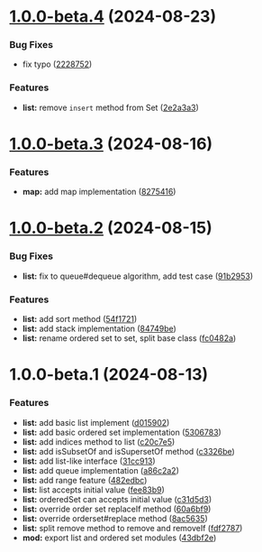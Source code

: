 # [1.0.0-beta.4](https://github.com/TomokiMiyauci/infra/compare/1.0.0-beta.3...1.0.0-beta.4) (2024-08-23)


### Bug Fixes

* fix typo ([2228752](https://github.com/TomokiMiyauci/infra/commit/2228752e5ebfcdde7902dd6791a76deeb0305a27))


### Features

* **list:** remove `insert` method from Set ([2e2a3a3](https://github.com/TomokiMiyauci/infra/commit/2e2a3a337a227b58a93fb11f054f3910f37fd756))

# [1.0.0-beta.3](https://github.com/TomokiMiyauci/infra/compare/1.0.0-beta.2...1.0.0-beta.3) (2024-08-16)


### Features

* **map:** add map implementation ([8275416](https://github.com/TomokiMiyauci/infra/commit/8275416f52376cc0c6c66904bfa8c13e5fc6cb38))

# [1.0.0-beta.2](https://github.com/TomokiMiyauci/infra/compare/1.0.0-beta.1...1.0.0-beta.2) (2024-08-15)


### Bug Fixes

* **list:** fix to queue#dequeue algorithm, add test case ([91b2953](https://github.com/TomokiMiyauci/infra/commit/91b29533d6f001d5b24b5f21e3ca0207ed920c17))


### Features

* **list:** add sort method ([54f1721](https://github.com/TomokiMiyauci/infra/commit/54f17219bd69ab1917d24d5e6d569a6c3b77b4dc))
* **list:** add stack implementation ([84749be](https://github.com/TomokiMiyauci/infra/commit/84749bea2f6225060a9e69b24c66ff31bcc243be))
* **list:** rename ordered set to set, split base class ([fc0482a](https://github.com/TomokiMiyauci/infra/commit/fc0482a2f4cb2927645a03adb26310ddbf0ecc0b))

# 1.0.0-beta.1 (2024-08-13)


### Features

* **list:** add basic list implement ([d015902](https://github.com/TomokiMiyauci/infra/commit/d01590266077f64ac4e5dc1369577dbdbf16099a))
* **list:** add basic ordered set implementation ([5306783](https://github.com/TomokiMiyauci/infra/commit/5306783582965c09a5990a85fb9ed9eb9a6f70f6))
* **list:** add indices method to list ([c20c7e5](https://github.com/TomokiMiyauci/infra/commit/c20c7e5a8bd0db76a5470d98ce92e93c51d1291c))
* **list:** add isSubsetOf and isSupersetOf method ([c3326be](https://github.com/TomokiMiyauci/infra/commit/c3326be85197b937a8f97fff99b2932875b2b2d1))
* **list:** add list-like interface ([31cc913](https://github.com/TomokiMiyauci/infra/commit/31cc9135f2a4e74536b9ca1c3aa754e2000e69f1))
* **list:** add queue implementation ([a86c2a2](https://github.com/TomokiMiyauci/infra/commit/a86c2a28c598e855d776f7a5bedfb308e853002c))
* **list:** add range feature ([482edbc](https://github.com/TomokiMiyauci/infra/commit/482edbc441956087e88ed238804a6b385c427b16))
* **list:** list accepts initial value ([fee83b9](https://github.com/TomokiMiyauci/infra/commit/fee83b9c8652f2ef049862c638bda0793923058b))
* **list:** orderedSet can accepts initial value ([c31d5d3](https://github.com/TomokiMiyauci/infra/commit/c31d5d308fe4ce1a5aa089c46ac0f9b5de008677))
* **list:** override order set replaceIf method ([60a6bf9](https://github.com/TomokiMiyauci/infra/commit/60a6bf950b1fdf7ff6debb1c08f688562dff35a6))
* **list:** override orderset#replace method ([8ac5635](https://github.com/TomokiMiyauci/infra/commit/8ac5635f93da8499e359421f4fa0d412abe40852))
* **list:** split remove method to remove and removeIf ([fdf2787](https://github.com/TomokiMiyauci/infra/commit/fdf27878ad4e38e943ca544c7532cb1469485e15))
* **mod:** export list and ordered set modules ([43dbf2e](https://github.com/TomokiMiyauci/infra/commit/43dbf2e42c7ded7dc3988c40add0b867a30c62cb))
